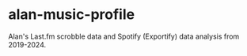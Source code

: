 # alan-music-profile
Alan's Last.fm scrobble data and Spotify (Exportify) data analysis from 2019-2024.
